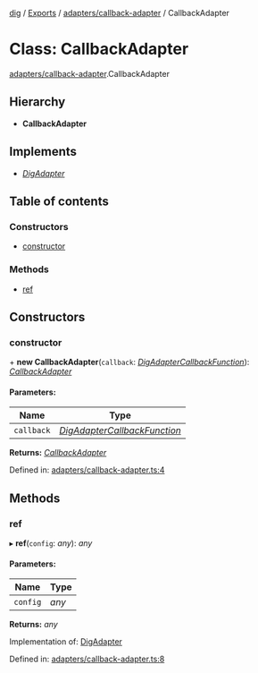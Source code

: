 [dig](../../README.md) / [Exports](../../modules.md) / [adapters/callback-adapter](../../modules/adapters_callback_adapter.md) / CallbackAdapter

# Class: CallbackAdapter

[adapters/callback-adapter](../../modules/adapters_callback_adapter.md).CallbackAdapter

## Hierarchy

* **CallbackAdapter**

## Implements

* [*DigAdapter*](../../interfaces/interfaces/dig-adapter.digadapter.md)

## Table of contents

### Constructors

- [constructor](callback-adapter.callbackadapter.md#constructor)

### Methods

- [ref](callback-adapter.callbackadapter.md#ref)

## Constructors

### constructor

\+ **new CallbackAdapter**(`callback`: [*DigAdapterCallbackFunction*](../../modules/interfaces_dig_adapter_callback_function.md#digadaptercallbackfunction)): [*CallbackAdapter*](callback-adapter.callbackadapter.md)

#### Parameters:

Name | Type |
------ | ------ |
`callback` | [*DigAdapterCallbackFunction*](../../modules/interfaces_dig_adapter_callback_function.md#digadaptercallbackfunction) |

**Returns:** [*CallbackAdapter*](callback-adapter.callbackadapter.md)

Defined in: [adapters/callback-adapter.ts:4](https://github.com/dig-platform/dig-app/blob/67b98b9d/projects/dig/src/lib/adapters/callback-adapter.ts#L4)

## Methods

### ref

▸ **ref**(`config`: *any*): *any*

#### Parameters:

Name | Type |
------ | ------ |
`config` | *any* |

**Returns:** *any*

Implementation of: [DigAdapter](../../interfaces/interfaces/dig-adapter.digadapter.md)

Defined in: [adapters/callback-adapter.ts:8](https://github.com/dig-platform/dig-app/blob/67b98b9d/projects/dig/src/lib/adapters/callback-adapter.ts#L8)
